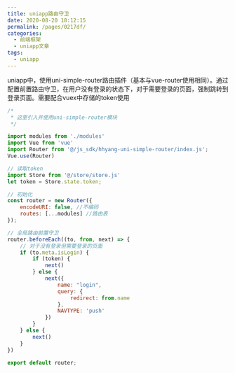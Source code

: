 ```yaml
---
title: uniapp路由守卫
date: 2020-08-20 18:12:15
permalink: /pages/0217df/
categories: 
  - 前端框架
  - uniapp文章
tags: 
  - uniapp
---
```


uniapp中，使用uni-simple-router路由插件（基本与vue-router使用相同）。通过配置前置路由守卫，在用户没有登录的状态下，对于需要登录的页面，强制跳转到登录页面。需要配合vuex中存储的token使用

<!-- more -->

``` js
/*
 * 这里引入并使用uni-simple-router模块
 */

import modules from './modules'
import Vue from 'vue'
import Router from '@/js_sdk/hhyang-uni-simple-router/index.js';
Vue.use(Router)

// 读取token
import Store from '@/store/store.js'
let token = Store.state.token;

// 初始化
const router = new Router({
	encodeURI: false, //不编码
	routes: [...modules] //路由表
});

// 全局路由前置守卫
router.beforeEach((to, from, next) => {
	// 对于没有登录但需要登录的页面
	if (to.meta.isLogin) {
		if (token) {
			next()
		} else {
			next({
				name: "login",
				query: {
					redirect: from.name
				},
				NAVTYPE: 'push'
			})
		}
	} else {
		next()
	}
})

export default router;

```